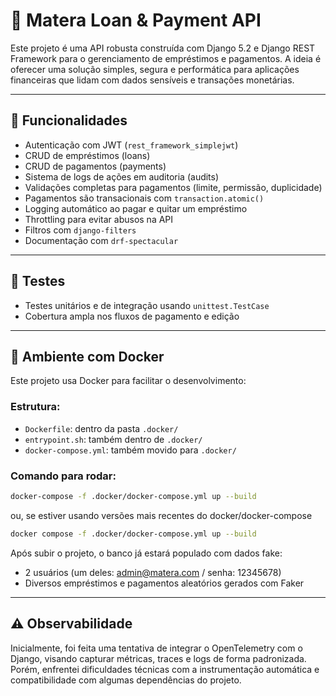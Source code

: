 # 📘 Matera Loan & Payment API

Este projeto é uma API robusta construída com Django 5.2 e Django REST Framework para o gerenciamento de empréstimos e pagamentos. A ideia é oferecer uma solução simples, segura e performática para aplicações financeiras que lidam com dados sensíveis e transações monetárias.

---

## 🚀 Funcionalidades

- Autenticação com JWT (`rest_framework_simplejwt`)
- CRUD de empréstimos (loans)
- CRUD de pagamentos (payments)
- Sistema de logs de ações em auditoria (audits)
- Validações completas para pagamentos (limite, permissão, duplicidade)
- Pagamentos são transacionais com `transaction.atomic()`
- Logging automático ao pagar e quitar um empréstimo
- Throttling para evitar abusos na API
- Filtros com `django-filters`
- Documentação com `drf-spectacular`

---

## 🧪 Testes

- Testes unitários e de integração usando `unittest.TestCase`
- Cobertura ampla nos fluxos de pagamento e edição

---

## 🐳 Ambiente com Docker

Este projeto usa Docker para facilitar o desenvolvimento:

### Estrutura:
- `Dockerfile`: dentro da pasta `.docker/`
- `entrypoint.sh`: também dentro de `.docker/`
- `docker-compose.yml`: também movido para `.docker/`

### Comando para rodar:

```bash
docker-compose -f .docker/docker-compose.yml up --build
```

ou, se estiver usando versões mais recentes do docker/docker-compose

```bash
docker compose -f .docker/docker-compose.yml up --build
```

Após subir o projeto, o banco já estará populado com dados fake:

- 2 usuários (um deles: admin@matera.com / senha: 12345678)
- Diversos empréstimos e pagamentos aleatórios gerados com Faker


---

## ⚠️ Observabilidade

Inicialmente, foi feita uma tentativa de integrar o OpenTelemetry com o Django, visando capturar métricas, traces e logs de forma padronizada. Porém, enfrentei dificuldades técnicas com a instrumentação automática e compatibilidade com algumas dependências do projeto.

